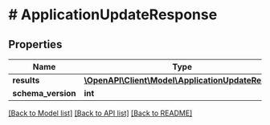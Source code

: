 # # ApplicationUpdateResponse

## Properties

Name | Type | Description | Notes
------------ | ------------- | ------------- | -------------
**results** | [**\OpenAPI\Client\Model\ApplicationUpdateResults**](ApplicationUpdateResults.md) |  |
**schema_version** | **int** |  |

[[Back to Model list]](../../README.md#models) [[Back to API list]](../../README.md#endpoints) [[Back to README]](../../README.md)
